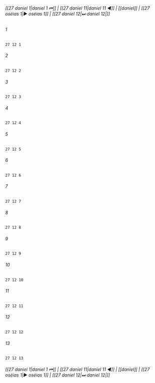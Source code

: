 
###### [[27 daniel 1|daniel 1 ⏮]] | [[27 daniel 11|daniel 11 ◀]] | [[daniel]] | [[27 oséias 1|▶ oséias 1]] | [[27 daniel 12|⏭ daniel 12|]]

###### 1
``` verse
27 12 1 
```
###### 2
``` verse
27 12 2 
```
###### 3
``` verse
27 12 3 
```
###### 4
``` verse
27 12 4 
```
###### 5
``` verse
27 12 5 
```
###### 6
``` verse
27 12 6 
```
###### 7
``` verse
27 12 7 
```
###### 8
``` verse
27 12 8 
```
###### 9
``` verse
27 12 9 
```
###### 10
``` verse
27 12 10 
```
###### 11
``` verse
27 12 11 
```
###### 12
``` verse
27 12 12 
```
###### 13
``` verse
27 12 13 
```

###### [[27 daniel 1|daniel 1 ⏮]] | [[27 daniel 11|daniel 11 ◀]] | [[daniel]] | [[27 oséias 1|▶ oséias 1]] | [[27 daniel 12|⏭ daniel 12|]]

